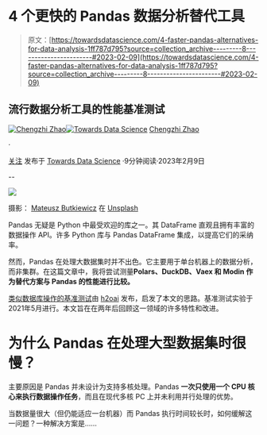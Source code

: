 # 4 个更快的 Pandas 数据分析替代工具

> 原文：[https://towardsdatascience.com/4-faster-pandas-alternatives-for-data-analysis-1ff787d795?source=collection_archive---------8-----------------------#2023-02-09](https://towardsdatascience.com/4-faster-pandas-alternatives-for-data-analysis-1ff787d795?source=collection_archive---------8-----------------------#2023-02-09)

## 流行数据分析工具的性能基准测试

[](https://chengzhizhao.medium.com/?source=post_page-----1ff787d795--------------------------------)[![Chengzhi Zhao](../Images/186bba91822dbcc0f926426e56faf543.png)](https://chengzhizhao.medium.com/?source=post_page-----1ff787d795--------------------------------)[](https://towardsdatascience.com/?source=post_page-----1ff787d795--------------------------------)[![Towards Data Science](../Images/a6ff2676ffcc0c7aad8aaf1d79379785.png)](https://towardsdatascience.com/?source=post_page-----1ff787d795--------------------------------) [Chengzhi Zhao](https://chengzhizhao.medium.com/?source=post_page-----1ff787d795--------------------------------)

·

[关注](https://medium.com/m/signin?actionUrl=https%3A%2F%2Fmedium.com%2F_%2Fsubscribe%2Fuser%2Ff956c63a9571&operation=register&redirect=https%3A%2F%2Ftowardsdatascience.com%2F4-faster-pandas-alternatives-for-data-analysis-1ff787d795&user=Chengzhi+Zhao&userId=f956c63a9571&source=post_page-f956c63a9571----1ff787d795---------------------post_header-----------) 发布于 [Towards Data Science](https://towardsdatascience.com/?source=post_page-----1ff787d795--------------------------------) ·9分钟阅读·2023年2月9日[](https://medium.com/m/signin?actionUrl=https%3A%2F%2Fmedium.com%2F_%2Fvote%2Ftowards-data-science%2F1ff787d795&operation=register&redirect=https%3A%2F%2Ftowardsdatascience.com%2F4-faster-pandas-alternatives-for-data-analysis-1ff787d795&user=Chengzhi+Zhao&userId=f956c63a9571&source=-----1ff787d795---------------------clap_footer-----------)

--

[](https://medium.com/m/signin?actionUrl=https%3A%2F%2Fmedium.com%2F_%2Fbookmark%2Fp%2F1ff787d795&operation=register&redirect=https%3A%2F%2Ftowardsdatascience.com%2F4-faster-pandas-alternatives-for-data-analysis-1ff787d795&source=-----1ff787d795---------------------bookmark_footer-----------)![](../Images/5bcd0c2d4c70afe2ff9a9f29d02c97e8.png)

摄影： [Mateusz Butkiewicz](https://unsplash.com/@puszkins?utm_source=medium&utm_medium=referral) 在 [Unsplash](https://unsplash.com/?utm_source=medium&utm_medium=referral)

Pandas 无疑是 Python 中最受欢迎的库之一。其 DataFrame 直观且拥有丰富的数据操作 API。许多 Python 库与 Pandas DataFrame 集成，以提高它们的采纳率。

然而，Pandas 在处理大数据集时并不出色。它主要用于单台机器上的数据分析，而非集群。在这篇文章中，我将尝试测量**Polars、DuckDB、Vaex 和 Modin 作为替代方案与 Pandas 的性能进行比较。**

[类似数据库操作的基准测试](https://h2oai.github.io/db-benchmark/)由 [h2oai](https://h2oai.github.io/) 发布，启发了本文的思路。基准测试实验于2021年5月进行。本文旨在在两年后回顾这一领域的许多特性和改进。

# **为什么 Pandas 在处理大型数据集时很慢？**

主要原因是 Pandas 并未设计为支持多核处理。Pandas **一次只使用一个 CPU 核心来执行数据操作任务**，而且在现代多核 PC 上并未利用并行处理的优势。

当数据量很大（但仍能适应一台机器）而 Pandas 执行时间较长时，如何缓解这一问题？一种解决方案是……
